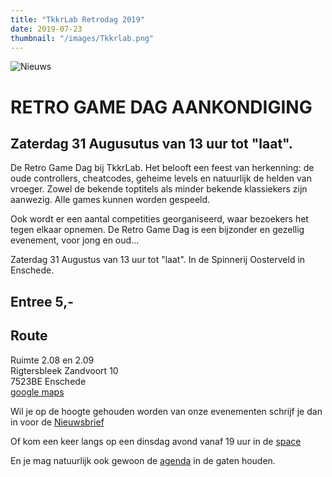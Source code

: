 ```yaml
---
title: "TkkrLab Retrodag 2019"
date: 2019-07-23
thumbnail: "/images/Tkkrlab.png"
---
```

![Nieuws](/images/Tkkrlab.png "nieuws")

# RETRO GAME DAG AANKONDIGING  

## Zaterdag 31 Augusutus van 13 uur tot "laat".


De Retro Game Dag bij TkkrLab. Het belooft een feest van herkenning: de oude controllers, cheatcodes, geheime levels en natuurlijk de helden van vroeger. Zowel de bekende toptitels als minder bekende klassiekers zijn aanwezig. Alle games kunnen worden gespeeld.  

Ook wordt er een aantal competities georganiseerd, waar bezoekers het tegen elkaar opnemen. De Retro Game Dag is een bijzonder en gezellig evenement, voor jong en oud...  

Zaterdag 31 Augustus van 13 uur tot "laat". In de Spinnerij Oosterveld in Enschede.  

## Entree 5,-  
## Route  
Ruimte 2.08 en 2.09  
Rigtersbleek Zandvoort 10  
7523BE Enschede  
[google maps](https://goo.gl/maps/kkTamE2xKZezZpNy6)    

Wil je op de hoogte gehouden worden van onze evenementen schrijf je dan in voor de [Nieuwsbrief](https://us5.list-manage.com/subscribe?u=1b388ae9c2f102d5dfe256664&id=6e66555d39)  

Of kom een keer langs op een dinsdag avond vanaf 19 uur in de [space](https://tkkrlab.nl/space/)  

En je mag natuurlijk ook gewoon de [agenda](https://www.tkkrlab.space/agenda/) in de gaten houden.  
